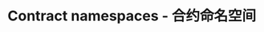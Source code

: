 # Contract namespaces - 合约命名空间

<!--- Licensed under Creative Commons Attribution 4.0 International License
https://creativecommons.org/licenses/by/4.0/ -->
